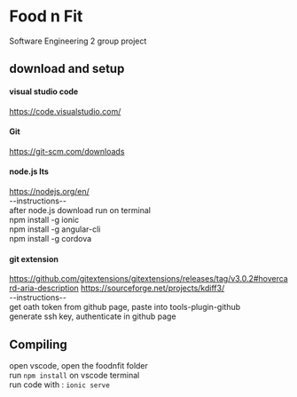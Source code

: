 # Food n Fit
Software Engineering 2 group project
## download and setup

#### visual studio code  
https://code.visualstudio.com/

#### Git
https://git-scm.com/downloads

#### node.js lts
https://nodejs.org/en/  
--instructions--  
after node.js download run on terminal </br>
npm install -g ionic  
npm install -g angular-cli  
npm install -g cordova

#### git extension
https://github.com/gitextensions/gitextensions/releases/tag/v3.0.2#hovercard-aria-description
https://sourceforge.net/projects/kdiff3/  
--instructions--  
get oath token from github page, paste into tools-plugin-github</br>
generate ssh key, authenticate in github page

## Compiling  
open vscode, open the foodnfit folder </br>
run `npm install` on vscode terminal</br>
run code with : `ionic serve`
